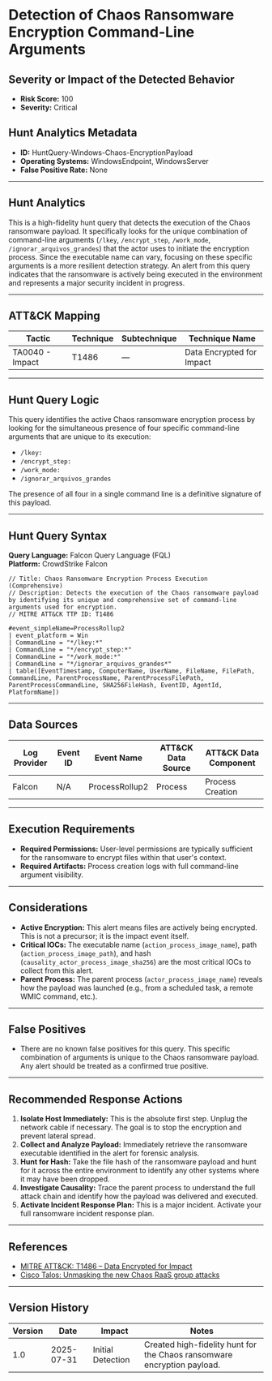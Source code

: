 # Detection of Chaos Ransomware Encryption Command-Line Arguments

## Severity or Impact of the Detected Behavior
- **Risk Score:** 100
- **Severity:** Critical

## Hunt Analytics Metadata

- **ID:** HuntQuery-Windows-Chaos-EncryptionPayload
- **Operating Systems:** WindowsEndpoint, WindowsServer
- **False Positive Rate:** None

---

## Hunt Analytics

This is a high-fidelity hunt query that detects the execution of the Chaos ransomware payload. It specifically looks for the unique combination of command-line arguments (`/lkey`, `/encrypt_step`, `/work_mode`, `/ignorar_arquivos_grandes`) that the actor uses to initiate the encryption process. Since the executable name can vary, focusing on these specific arguments is a more resilient detection strategy. An alert from this query indicates that the ransomware is actively being executed in the environment and represents a major security incident in progress.

---

## ATT&CK Mapping

| Tactic                        | Technique   | Subtechnique | Technique Name                                 |
|-------------------------------|-------------|--------------|------------------------------------------------|
| TA0040 - Impact               | T1486       | —            | Data Encrypted for Impact                      |

---

## Hunt Query Logic

This query identifies the active Chaos ransomware encryption process by looking for the simultaneous presence of four specific command-line arguments that are unique to its execution:
- `/lkey:`
- `/encrypt_step:`
- `/work_mode:`
- `/ignorar_arquivos_grandes`

The presence of all four in a single command line is a definitive signature of this payload.

---

## Hunt Query Syntax

**Query Language:** Falcon Query Language (FQL)  
**Platform:** CrowdStrike Falcon

```fql
// Title: Chaos Ransomware Encryption Process Execution (Comprehensive)
// Description: Detects the execution of the Chaos ransomware payload by identifying its unique and comprehensive set of command-line arguments used for encryption.
// MITRE ATT&CK TTP ID: T1486

#event_simpleName=ProcessRollup2
| event_platform = Win
| CommandLine = "*/lkey:*"
| CommandLine = "*/encrypt_step:*"
| CommandLine = "*/work_mode:*"
| CommandLine = "*/ignorar_arquivos_grandes*"
| table([EventTimestamp, ComputerName, UserName, FileName, FilePath, CommandLine, ParentProcessName, ParentProcessFilePath, ParentProcessCommandLine, SHA256FileHash, EventID, AgentId, PlatformName])
```

---

## Data Sources

| Log Provider | Event ID | Event Name       | ATT&CK Data Source  | ATT&CK Data Component  |
|--------------|----------|------------------|---------------------|------------------------|
| Falcon       | N/A      | ProcessRollup2   | Process             | Process Creation       |

---

## Execution Requirements

- **Required Permissions:** User-level permissions are typically sufficient for the ransomware to encrypt files within that user's context.
- **Required Artifacts:** Process creation logs with full command-line argument visibility.

---

## Considerations

- **Active Encryption:** This alert means files are actively being encrypted. This is not a precursor; it is the impact event itself.
- **Critical IOCs:** The executable name (`action_process_image_name`), path (`action_process_image_path`), and hash (`causality_actor_process_image_sha256`) are the most critical IOCs to collect from this alert.
- **Parent Process:** The parent process (`actor_process_image_name`) reveals how the payload was launched (e.g., from a scheduled task, a remote WMIC command, etc.).

---

## False Positives

- There are no known false positives for this query. This specific combination of arguments is unique to the Chaos ransomware payload. Any alert should be treated as a confirmed true positive.

---

## Recommended Response Actions

1.  **Isolate Host Immediately:** This is the absolute first step. Unplug the network cable if necessary. The goal is to stop the encryption and prevent lateral spread.
2.  **Collect and Analyze Payload:** Immediately retrieve the ransomware executable identified in the alert for forensic analysis.
3.  **Hunt for Hash:** Take the file hash of the ransomware payload and hunt for it across the entire environment to identify any other systems where it may have been dropped.
4.  **Investigate Causality:** Trace the parent process to understand the full attack chain and identify how the payload was delivered and executed.
5.  **Activate Incident Response Plan:** This is a major incident. Activate your full ransomware incident response plan.

---

## References

- [MITRE ATT&CK: T1486 – Data Encrypted for Impact](https://attack.mitre.org/techniques/T1486/)
- [Cisco Talos: Unmasking the new Chaos RaaS group attacks](https://blog.talosintelligence.com/new-chaos-ransomware/)

---

## Version History

| Version | Date       | Impact            | Notes                                                              |
|---------|------------|-------------------|--------------------------------------------------------------------|
| 1.0     | 2025-07-31 | Initial Detection | Created high-fidelity hunt for the Chaos ransomware encryption payload. |
